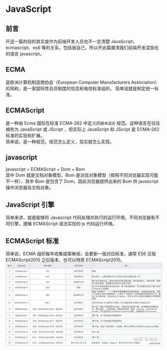 # JavaScript

## 前言

开这一篇的目的其实是作为前端开发人员也不一定清楚 JavaScript、ecmascript、es6 等的关系，包括我自己，所以开此篇厘清我们前端开发混饭吃的语言 javascript。

## ECMA

是欧洲计算机制造商协会（European Computer Manufacturers Association）的简称，是一家国际性会员制度的信息和电信标准组织。 简单说就是制定统一标准。

## ECMAScript

是一种由 Ecma 国际在标准 ECMA-262 中定义的`脚本语言` 规范。这种语言在往往被称为 JavaScript 或 JScript ，但实际上 JavaScript 和 JScript 是 ECMA-262 标准的实现和扩展。  
简单说，是一种规范，规范怎么定义，现实就怎么实现。

## javascript

javascript = ECMAScript + Dom + Bom  
其中 Dom 就是文档对象模型，Bom 是浏览对象模型（按照不同浏览器实现可能不一样），其中 Bom 是包含了 Dom，因此浏览器提供出来的 Bom 供 javascript 操作浏览器及文档对象。

## JavaScript 引擎

简单来讲，就是能够将 Javascript 代码处理并执行的运行环境，不同浏览器有不同引擎，遵循 ECMAScript 语法实现的 js 代码运行环境。

## ECMAScript 标准

简单说，ECMA 组织每年收集提案审阅，会更新一版对应标准，通常 ES6 泛指 ECMAScript2015 之后版本，也可以特质 ECMAScript2015。
<img src="../.vuepress/public/img/ecmascript.jpg" alt="ecmascript"  align="center" ></img>
